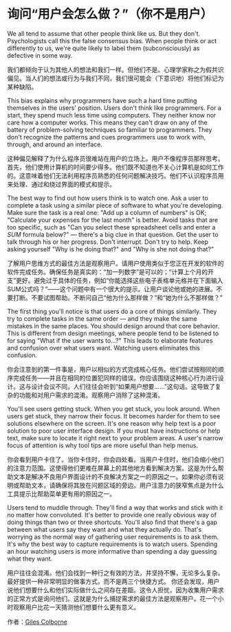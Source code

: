 # 询问“用户会怎么做？”（你不是用户）

We all tend to assume that other people think like us. But they don't. Psychologists call this the false consensus bias. When people think or act differently to us, we're quite likely to label them (subconsciously) as defective in some way.

我们都倾向于认为其他人的想法和我们一样。但他们不是。心理学家称之为假共识偏见。当人们的想法或行为与我们不同，我们很可能会（下意识地）将他们标记为某种缺陷。

This bias explains why programmers have such a hard time putting themselves in the users' position. Users don't think like programmers. For a start, they spend much less time using computers. They neither know nor care how a computer works. This means they can't draw on any of the battery of problem-solving techniques so familiar to programmers. They don't recognize the patterns and cues programmers use to work with, through, and around an interface.

这种偏见解释了为什么程序员很难站在用户的立场上。用户不像程序员那样思考。首先，他们使用计算机的时间要少得多。他们既不知道也不关心计算机是如何工作的。这意味着他们无法利用程序员熟悉的任何问题解决技巧。他们不认识程序员用来处理、通过和绕过界面的模式和提示。

The best way to find out how users think is to watch one. Ask a user to complete a task using a similar piece of software to what you're developing. Make sure the task is a real one: "Add up a column of numbers" is OK; "Calculate your expenses for the last month" is better. Avoid tasks that are too specific, such as "Can you select these spreadsheet cells and enter a *SUM* formula below?" — there's a big clue in that question. Get the user to talk through his or her progress. Don't interrupt. Don't try to help. Keep asking yourself "Why is he doing that?" and "Why is she not doing that?"

了解用户思维方式的最佳方法是观察用户。请用户使用类似于您正在开发的软件的软件完成任务。确保任务是真实的：“加一列数字”是可以的；“计算上个月的开支”更好。避免过于具体的任务，例如“你能选择这些电子表格单元格并在下面输入SUM公式吗？”——这个问题中有一个很大的提示。让用户谈论他或她的进展。不要打断。不要试图帮助。不断问自己“他为什么那样做？”和“她为什么不那样做？”

The first thing you'll notice is that users do a core of things similarly. They try to complete tasks in the same order — and they make the same mistakes in the same places. You should design around that core behavior. This is different from design meetings, where people tend to be listened to for saying "What if the user wants to...?" This leads to elaborate features and confusion over what users want. Watching users eliminates this confusion.

你会注意到的第一件事是，用户以相似的方式完成核心任务。他们尝试按相同的顺序完成任务——并且在相同的位置犯同样的错误。你应该围绕这种核心行为进行设计。这与设计会议不同，人们往往会听到“如果用户想要……”这句话。这导致了复杂的功能和对用户需求的混淆。观察用户消除了这种混淆。

You'll see users getting stuck. When you get stuck, you look around. When users get stuck, they narrow their focus. It becomes harder for them to see solutions elsewhere on the screen. It's one reason why help text is a poor solution to poor user interface design. If you must have instructions or help text, make sure to locate it right next to your problem areas. A user's narrow focus of attention is why tool tips are more useful than help menus.

你会看到用户卡住了。当你卡住时，你会四处看。当用户卡住时，他们会缩小他们的注意力范围。这使得他们更难在屏幕上的其他地方看到解决方案。这是为什么帮助文本是解决不良用户界面设计的不良解决方案之一的原因之一。如果你必须有说明或帮助文本，请确保将其放在问题区域的旁边。用户注意力的狭窄焦点是为什么工具提示比帮助菜单更有用的原因之一。

Users tend to muddle through. They'll find a way that works and stick with it no matter how convoluted. It's better to provide one really obvious way of doing things than two or three shortcuts.
You'll also find that there's a gap between what users say they want and what they actually do. That's worrying as the normal way of gathering user requirements is to ask them. It's why the best way to capture requirements is to watch users. Spending an hour watching users is more informative than spending a day guessing what they want.

用户往往会混淆。他们会找到一种行之有效的方法，并坚持不懈，无论多么复杂。最好提供一种非常明显的做事方式，而不是两三个快捷方式。 
你还会发现，用户说他们想要什么和他们实际做什么之间存在差距。这令人担忧，因为收集用户需求的正常方式是询问他们。这就是为什么捕捉需求的最佳方法是观察用户。花一个小时观察用户比花一天猜测他们想要什么更有意义。


作者：[Giles Colborne](http://programmer.97things.oreilly.com/wiki/index.php/Giles_Colborne)